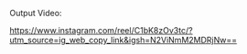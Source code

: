 Output Video:

https://www.instagram.com/reel/C1bK8zOv3tc/?utm_source=ig_web_copy_link&igsh=N2ViNmM2MDRjNw==
